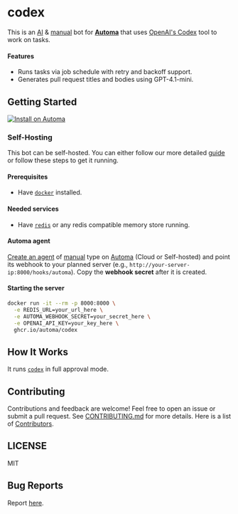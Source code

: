 # codex

This is an [AI](https://docs.automa.app/agents/types#ai) & [manual](https://docs.automa.app/agents/types#manual) bot for [**Automa**](https://automa.app) that uses [OpenAI's Codex](https://github.com/openai/codex) tool to work on tasks.

#### Features

- Runs tasks via job schedule with retry and backoff support.
- Generates pull request titles and bodies using GPT-4.1-mini.

## Getting Started

[![Install on Automa](https://automa.app/install.svg)](https://console.automa.app/$/bots/new/openai/codex)

### Self-Hosting

This bot can be self-hosted. You can either follow our more detailed [guide](https://docs.automa.app/self-hosting/agents/codex) or follow these steps to get it running.

#### Prerequisites

- Have [`docker`](https://docker.com/) installed.

#### Needed services

- Have [`redis`](https://github.com/redis/redis) or any redis compatible memory store running.

#### Automa agent

[Create an agent](https://docs.automa.app/agent-development/create-agent) of [manual](https://docs.automa.app/agents/types#manual) type on [Automa](https://automa.app) (Cloud or Self-hosted) and point its webhook to your planned server (e.g., `http://your-server-ip:8000/hooks/automa`). Copy the **webhook secret** after it is created.

#### Starting the server

```sh
docker run -it --rm -p 8000:8000 \
  -e REDIS_URL=your_url_here \
  -e AUTOMA_WEBHOOK_SECRET=your_secret_here \
  -e OPENAI_API_KEY=your_key_here \
  ghcr.io/automa/codex
```

## How It Works

It runs [`codex`](https://github.com/openai/codex) in full approval mode.

## Contributing

Contributions and feedback are welcome! Feel free to open an issue or submit a pull request. See [CONTRIBUTING.md](CONTRIBUTING.md) for more details. Here is a list of [Contributors](https://github.com/automa/codex/contributors).

## LICENSE

MIT

## Bug Reports

Report [here](https://github.com/automa/codex/issues).
